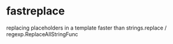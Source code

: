 fastreplace
===========

replacing placeholders in a template faster than strings.replace / regexp.ReplaceAllStringFunc